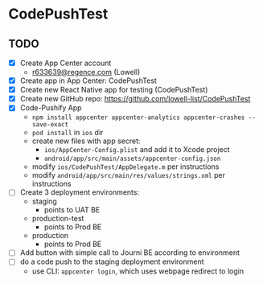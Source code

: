 # CodePushTest

## TODO

- [x] Create App Center account
  - r633639@regence.com (Lowell)
- [x] Create app in App Center: CodePushTest
- [x] Create new React Native app for testing (CodePushTest)
- [x] Create new GitHub repo: https://github.com/lowell-list/CodePushTest
- [x] Code-Pushify App
  - `npm install appcenter appcenter-analytics appcenter-crashes --save-exact`
  - `pod install` in `ios` dir
  - create new files with app secret:
    - `ios/AppCenter-Config.plist` and add it to Xcode project
    - `android/app/src/main/assets/appcenter-config.json`
  - modify `ios/CodePushTest/AppDelegate.m` per instructions
  - modify `android/app/src/main/res/values/strings.xml` per instructions
- [ ] Create 3 deployment environments:
  - staging
    - points to UAT BE
  - production-test
    - points to Prod BE
  - production
    - points to Prod BE
- [ ] Add button with simple call to Journi BE according to environment
- [ ] do a code push to the staging deployment environment
    - use CLI: `appcenter login`, which uses webpage redirect to login
    

